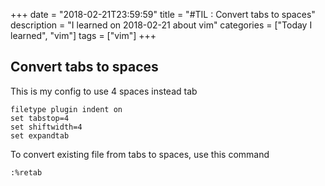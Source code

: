 +++
date = "2018-02-21T23:59:59"
title = "#TIL : Convert tabs to spaces"
description = "I learned on 2018-02-21 about vim"
categories = ["Today I learned", "vim"]
tags = ["vim"]
+++



## Convert tabs to spaces

This is my config to use 4 spaces instead tab

```
filetype plugin indent on
set tabstop=4
set shiftwidth=4
set expandtab
```

To convert existing file from tabs to spaces, use this command

```
:%retab
```
